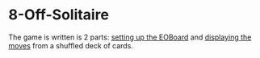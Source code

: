 # 8-Off-Solitaire

The game is written is 2 parts: [setting up the EOBoard](documentation/EOBoardSetup.pdf) and [displaying the moves](documentation/DisplayResults.pdf) from a shuffled deck of cards.
